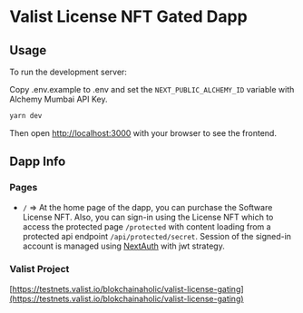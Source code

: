 # Valist License NFT Gated Dapp

## Usage

To run the development server:

Copy .env.example to .env and set the `NEXT_PUBLIC_ALCHEMY_ID` variable with Alchemy Mumbai API Key.

```bash
yarn dev
```

Then open [http://localhost:3000](http://localhost:3000) with your browser to see the frontend.

## Dapp Info

### Pages

- `/` => At the home page of the dapp, you can purchase the Software License NFT. Also, you can sign-in using the License NFT which to access the protected page `/protected` with content loading from a protected api endpoint `/api/protected/secret`. Session of the signed-in account is managed using [NextAuth](https://next-auth.js.org/) with jwt strategy.

### Valist Project

[https://testnets.valist.io/blokchainaholic/valist-license-gating](https://testnets.valist.io/blokchainaholic/valist-license-gating)
